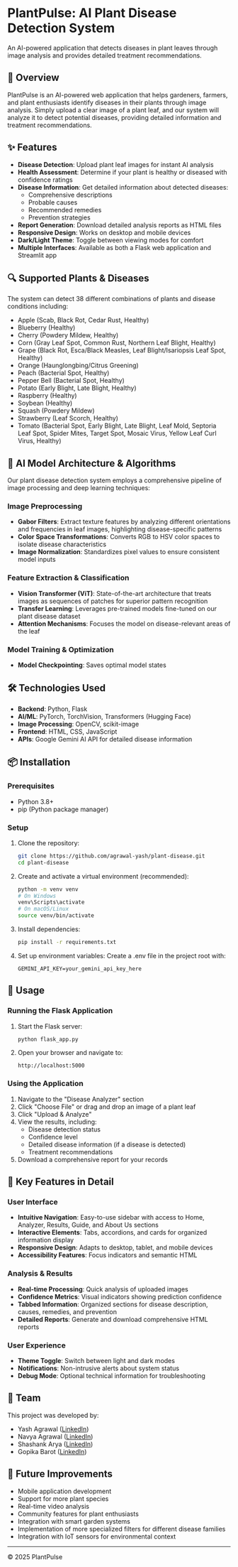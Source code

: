 # PlantPulse: AI Plant Disease Detection System

An AI-powered application that detects diseases in plant leaves through image analysis and provides detailed treatment recommendations.

## 🌿 Overview

PlantPulse is an AI-powered web application that helps gardeners, farmers, and plant enthusiasts identify diseases in their plants through image analysis. Simply upload a clear image of a plant leaf, and our system will analyze it to detect potential diseases, providing detailed information and treatment recommendations.

## ✨ Features

- **Disease Detection**: Upload plant leaf images for instant AI analysis
- **Health Assessment**: Determine if your plant is healthy or diseased with confidence ratings
- **Disease Information**: Get detailed information about detected diseases:
  - Comprehensive descriptions
  - Probable causes
  - Recommended remedies
  - Prevention strategies
- **Report Generation**: Download detailed analysis reports as HTML files
- **Responsive Design**: Works on desktop and mobile devices
- **Dark/Light Theme**: Toggle between viewing modes for comfort
- **Multiple Interfaces**: Available as both a Flask web application and Streamlit app

## 🔍 Supported Plants & Diseases

The system can detect 38 different combinations of plants and disease conditions including:

- Apple (Scab, Black Rot, Cedar Rust, Healthy)
- Blueberry (Healthy)
- Cherry (Powdery Mildew, Healthy)
- Corn (Gray Leaf Spot, Common Rust, Northern Leaf Blight, Healthy)
- Grape (Black Rot, Esca/Black Measles, Leaf Blight/Isariopsis Leaf Spot, Healthy)
- Orange (Haunglongbing/Citrus Greening)
- Peach (Bacterial Spot, Healthy)
- Pepper Bell (Bacterial Spot, Healthy)
- Potato (Early Blight, Late Blight, Healthy)
- Raspberry (Healthy)
- Soybean (Healthy)
- Squash (Powdery Mildew)
- Strawberry (Leaf Scorch, Healthy)
- Tomato (Bacterial Spot, Early Blight, Late Blight, Leaf Mold, Septoria Leaf Spot, Spider Mites, Target Spot, Mosaic Virus, Yellow Leaf Curl Virus, Healthy)

## 🧠 AI Model Architecture & Algorithms

Our plant disease detection system employs a comprehensive pipeline of image processing and deep learning techniques:

### Image Preprocessing
- **Gabor Filters**: Extract texture features by analyzing different orientations and frequencies in leaf images, highlighting disease-specific patterns
- **Color Space Transformations**: Converts RGB to HSV color spaces to isolate disease characteristics
- **Image Normalization**: Standardizes pixel values to ensure consistent model inputs

### Feature Extraction & Classification
- **Vision Transformer (ViT)**: State-of-the-art architecture that treats images as sequences of patches for superior pattern recognition
- **Transfer Learning**: Leverages pre-trained models fine-tuned on our plant disease dataset
- **Attention Mechanisms**: Focuses the model on disease-relevant areas of the leaf

### Model Training & Optimization
- **Model Checkpointing**: Saves optimal model states

## 🛠 Technologies Used

- **Backend**: Python, Flask
- **AI/ML**: PyTorch, TorchVision, Transformers (Hugging Face)
- **Image Processing**: OpenCV, scikit-image
- **Frontend**: HTML, CSS, JavaScript
- **APIs**: Google Gemini AI API for detailed disease information


## 📦 Installation

### Prerequisites
- Python 3.8+
- pip (Python package manager)

### Setup

1. Clone the repository:
   ```bash
   git clone https://github.com/agrawal-yash/plant-disease.git
   cd plant-disease
   ```

2. Create and activate a virtual environment (recommended):
   ```bash
   python -m venv venv
   # On Windows
   venv\Scripts\activate
   # On macOS/Linux
   source venv/bin/activate
   ```

3. Install dependencies:
   ```bash
   pip install -r requirements.txt
   ```

4. Set up environment variables:
   Create a .env file in the project root with:
   ```
   GEMINI_API_KEY=your_gemini_api_key_here
   ```

## 🚀 Usage

### Running the Flask Application

1. Start the Flask server:
   ```bash
   python flask_app.py
   ```

2. Open your browser and navigate to:
   ```
   http://localhost:5000
   ```



### Using the Application

1. Navigate to the "Disease Analyzer" section
2. Click "Choose File" or drag and drop an image of a plant leaf
3. Click "Upload & Analyze"
4. View the results, including:
   - Disease detection status
   - Confidence level
   - Detailed disease information (if a disease is detected)
   - Treatment recommendations
5. Download a comprehensive report for your records

## 🌟 Key Features in Detail

### User Interface
- **Intuitive Navigation**: Easy-to-use sidebar with access to Home, Analyzer, Results, Guide, and About Us sections
- **Interactive Elements**: Tabs, accordions, and cards for organized information display
- **Responsive Design**: Adapts to desktop, tablet, and mobile devices
- **Accessibility Features**: Focus indicators and semantic HTML

### Analysis & Results
- **Real-time Processing**: Quick analysis of uploaded images
- **Confidence Metrics**: Visual indicators showing prediction confidence
- **Tabbed Information**: Organized sections for disease description, causes, remedies, and prevention
- **Detailed Reports**: Generate and download comprehensive HTML reports

### User Experience
- **Theme Toggle**: Switch between light and dark modes
- **Notifications**: Non-intrusive alerts about system status
- **Debug Mode**: Optional technical information for troubleshooting



## 👥 Team

This project was developed by:
- Yash Agrawal ([LinkedIn](https://www.linkedin.com/in/yash-agrawal04/))
- Navya Agrawal ([LinkedIn](https://www.linkedin.com/in/navya-agrawal-43192725a/))
- Shashank Arya ([LinkedIn](https://www.linkedin.com/in/shashank-arya-260a80307/))
- Gopika Barot ([LinkedIn](https://www.linkedin.com))


## 🔮 Future Improvements

- Mobile application development
- Support for more plant species
- Real-time video analysis
- Community features for plant enthusiasts
- Integration with smart garden systems
- Implementation of more specialized filters for different disease families
- Integration with IoT sensors for environmental context

---

© 2025 PlantPulse
